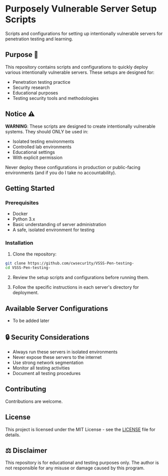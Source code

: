 # Purposely Vulnerable Server Setup Scripts

Scripts and configurations for setting up intentionally vulnerable servers for penetration testing and learning.

## Purpose 🎯

This repository contains scripts and configurations to quickly deploy various intentionally vulnerable servers. These setups are designed for:
- Penetration testing practice
- Security research
- Educational purposes
- Testing security tools and methodologies

## Notice ⚠️
**WARNING**: These scripts are designed to create intentionally vulnerable systems. They should ONLY be used in:
- Isolated testing environments
- Controlled lab environments
- Educational settings
- With explicit permission

Never deploy these configurations in production or public-facing environments (and if you do I take no accountability).

## Getting Started

### Prerequisites
- Docker
- Python 3.x
- Basic understanding of server administration
- A safe, isolated environment for testing

### Installation

1. Clone the repository:
```bash
git clone https://github.com/cwsecur1ty/VSSS-Pen-testing-
cd VSSS-Pen-testing-
```

2. Review the setup scripts and configurations before running them.

3. Follow the specific instructions in each server's directory for deployment.

## Available Server Configurations

- To be added later

## 🔒 Security Considerations

- Always run these servers in isolated environments
- Never expose these servers to the internet
- Use strong network segmentation
- Monitor all testing activities
- Document all testing procedures

## Contributing

Contributions are welcome.

## License

This project is licensed under the MIT License - see the [LICENSE](LICENSE) file for details.

## ⚖️ Disclaimer

This repository is for educational and testing purposes only. The author is not responsible for any misuse or damage caused by this program.
